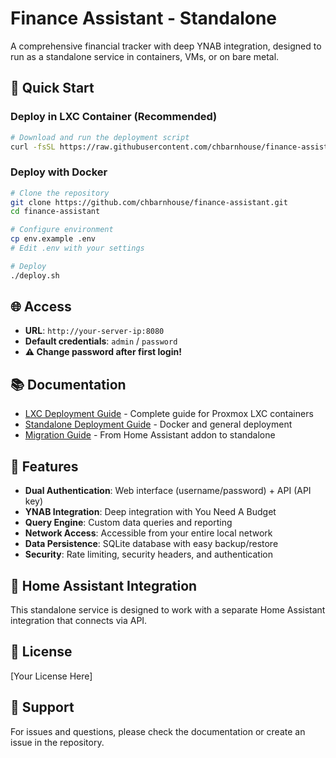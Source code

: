 # Finance Assistant - Standalone

A comprehensive financial tracker with deep YNAB integration, designed to run as a standalone service in containers, VMs, or on bare metal.

## 🚀 Quick Start

### Deploy in LXC Container (Recommended)

```bash
# Download and run the deployment script
curl -fsSL https://raw.githubusercontent.com/chbarnhouse/finance-assistant/main/deploy-lxc.sh | bash
```

### Deploy with Docker

```bash
# Clone the repository
git clone https://github.com/chbarnhouse/finance-assistant.git
cd finance-assistant

# Configure environment
cp env.example .env
# Edit .env with your settings

# Deploy
./deploy.sh
```

## 🌐 Access

- **URL**: `http://your-server-ip:8080`
- **Default credentials**: `admin` / `password`
- **⚠️ Change password after first login!**

## 📚 Documentation

- [LXC Deployment Guide](README.LXC.md) - Complete guide for Proxmox LXC containers
- [Standalone Deployment Guide](README.standalone.md) - Docker and general deployment
- [Migration Guide](STANDALONE_MIGRATION.md) - From Home Assistant addon to standalone

## 🔧 Features

- **Dual Authentication**: Web interface (username/password) + API (API key)
- **YNAB Integration**: Deep integration with You Need A Budget
- **Query Engine**: Custom data queries and reporting
- **Network Access**: Accessible from your entire local network
- **Data Persistence**: SQLite database with easy backup/restore
- **Security**: Rate limiting, security headers, and authentication

## 🔌 Home Assistant Integration

This standalone service is designed to work with a separate Home Assistant integration that connects via API.

## 📄 License

[Your License Here]

## 🤝 Support

For issues and questions, please check the documentation or create an issue in the repository.
